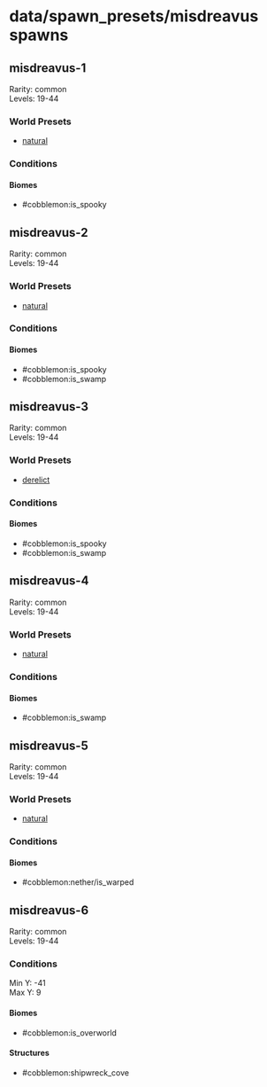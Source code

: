 # data/spawn_presets/misdreavus spawns  
  
## misdreavus-1  
Rarity: common  
Levels: 19-44  
  
### World Presets  
* [natural](/data/world_presets/natural.md)  
  
### Conditions  
  
#### Biomes  
  * #cobblemon:is_spooky
  
  
## misdreavus-2  
Rarity: common  
Levels: 19-44  
  
### World Presets  
* [natural](/data/world_presets/natural.md)  
  
### Conditions  
  
#### Biomes  
  * #cobblemon:is_spooky
  * #cobblemon:is_swamp
  
  
## misdreavus-3  
Rarity: common  
Levels: 19-44  
  
### World Presets  
* [derelict](/data/world_presets/derelict.md)  
  
### Conditions  
  
#### Biomes  
  * #cobblemon:is_spooky
  * #cobblemon:is_swamp
  
  
## misdreavus-4  
Rarity: common  
Levels: 19-44  
  
### World Presets  
* [natural](/data/world_presets/natural.md)  
  
### Conditions  
  
#### Biomes  
  * #cobblemon:is_swamp
  
  
## misdreavus-5  
Rarity: common  
Levels: 19-44  
  
### World Presets  
* [natural](/data/world_presets/natural.md)  
  
### Conditions  
  
#### Biomes  
  * #cobblemon:nether/is_warped
  
  
## misdreavus-6  
Rarity: common  
Levels: 19-44  
  
### Conditions  
Min Y: -41  
Max Y: 9  
  
#### Biomes  
  * #cobblemon:is_overworld
  
  
#### Structures  
  * #cobblemon:shipwreck_cove
  
